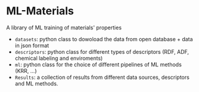 # ML-Materials
A library of ML training of materials' properties
- `datasets`: python class to dowoload the data from open database + data in json format
- `descriptors`: python class for different types of descriptors (RDF, ADF, chemical labeling and enviroments)
- `ml`: python class for the choice of different pipelines of ML methods (KRR, ...)
- `Results`: a collection of results from different data sources, descriptors and ML methods.

